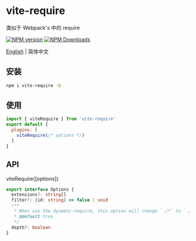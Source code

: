 # vite-require

类似于 Webpack's 中的 require

[![NPM version](https://img.shields.io/npm/v/vite-require.svg)](https://npmjs.org/package/vite-require)
[![NPM Downloads](https://img.shields.io/npm/dm/vite-require.svg?style=flat)](https://npmjs.org/package/vite-require)

[English](https://github.com/vite-plugin/vite-require#readme) | 简体中文

## 安装

```bash
npm i vite-require -D
```

## 使用

```js
import { viteRequire } from 'vite-require'
export default {
  plugins: [
    viteRequire(/* options */)
  ]
}
```

## API

viteRequire([options])

```ts
export interface Options {
  extensions?: string[]
  filter?: (id: string) => false | void
  /**
   * When use the dynamic-require, this option will change `./*` to `./** /*`
   * @default true
   */
  depth?: boolean
}
```
